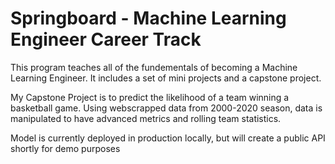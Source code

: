 # Springboard - Machine Learning Engineer Career Track

This program teaches all of the fundementals of becoming a Machine Learning Engineer.
It includes a set of mini projects and a capstone project.

My Capstone Project is to predict the likelihood of a team winning a basketball game.
Using webscrapped data from 2000-2020 season, data is manipulated to have advanced metrics and rolling team statistics.

Model is currently deployed in production locally, but will create a public API shortly for demo purposes
